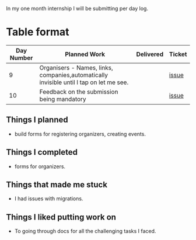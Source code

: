 In my one month internship I will be submitting per day log.

# Table format
| Day Number  |  Planned Work | Delivered| Ticket |
|---|---|---|---|
| 9 | Organisers - Names, links, companies,automatically invisible until I tap on let me see.  |   | [issue](https://github.com/tapaswenipathak/CFP/issues/24)  |
| 10 | Feedback on the submission being mandatory  |   | [issue](https://github.com/tapaswenipathak/CFP/issues/25)  |



## Things I planned
- build forms for registering organizers, creating events.

## Things I completed
- forms for organizers.

## Things that made me stuck
- I had issues with migrations.

## Things I liked putting work on 
- To going through docs for all the challenging tasks I faced.
